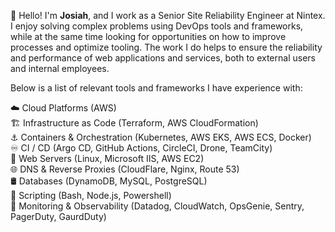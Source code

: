 👋 Hello! I'm **Josiah**, and I work as a Senior Site Reliability Engineer at Nintex. I enjoy solving complex problems using DevOps tools and frameworks, while at the same time looking for opportunities on how to improve processes and optimize tooling. The work I do helps to ensure the reliability and performance of web applications and services, both to external users and internal employees.

Below is a list of relevant tools and frameworks I have experience with:

☁️ Cloud Platforms (AWS)\
🏗️ Infrastructure as Code (Terraform, AWS CloudFormation)\
⚓ Containers & Orchestration (Kubernetes, AWS EKS, AWS ECS, Docker)\
♾️ CI / CD (Argo CD, GitHub Actions, CircleCI, Drone, TeamCity)\
📔 Web Servers (Linux, Microsoft IIS, AWS EC2)\
🌐 DNS & Reverse Proxies (CloudFlare, Nginx, Route 53)\
🛢️ Databases (DynamoDB, MySQL, PostgreSQL)\
📜 Scripting (Bash, Node.js, Powershell)\
🔭 Monitoring & Observability (Datadog, CloudWatch, OpsGenie, Sentry, PagerDuty, GaurdDuty)
